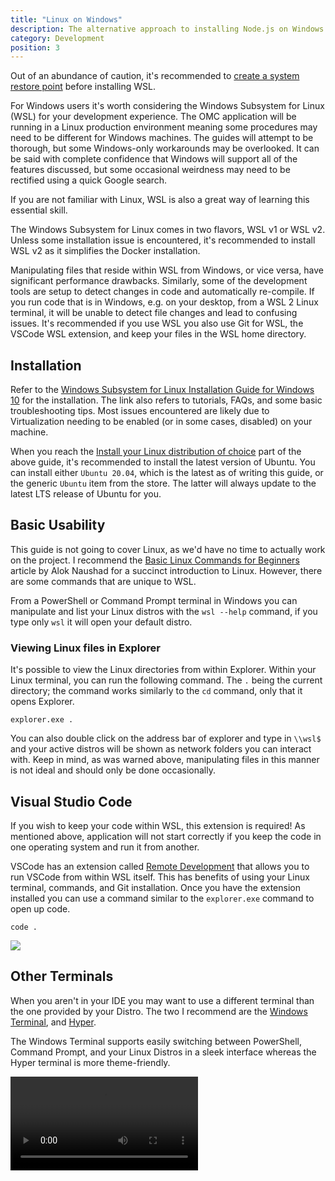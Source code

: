 ```yaml
---
title: "Linux on Windows"
description: The alternative approach to installing Node.js on Windows using WSL.
category: Development
position: 3
---
```


<alert type="warning">

Out of an abundance of caution, it's recommended to [create a system restore point](https://support.microsoft.com/en-us/help/4027538/windows-create-a-system-restore-point) before installing WSL.

</alert>

For Windows users it's worth considering the Windows Subsystem for Linux (WSL) for your development experience. The OMC application will be running in a Linux production environment meaning some procedures may need to be different for Windows machines. The guides will attempt to be thorough, but some Windows-only workarounds may be overlooked. It can be said with complete confidence that Windows will support all of the features discussed, but some occasional weirdness may need to be rectified using a quick Google search.

If you are not familiar with Linux, WSL is also a great way of learning this essential skill.

The Windows Subsystem for Linux comes in two flavors, WSL v1 or WSL v2. Unless some installation issue is encountered, it's recommended to install WSL v2 as it simplifies the Docker installation.

<alert type="warning">

Manipulating files that reside within WSL from Windows, or vice versa, have significant performance drawbacks. Similarly, some of the development tools are setup to detect changes in code and automatically re-compile. If you run code that is in Windows, e.g. on your desktop, from a WSL 2 Linux terminal, it will be unable to detect file changes and lead to confusing issues. It's recommended if you use WSL you also use Git for WSL, the VSCode WSL extension, and keep your files in the WSL home directory.

</alert>

## Installation

Refer to the [Windows Subsystem for Linux Installation Guide for Windows 10](https://docs.microsoft.com/en-us/windows/wsl/install-win10) for the installation. The link also refers to tutorials, FAQs, and some basic troubleshooting tips. Most issues encountered are likely due to Virtualization needing to be enabled (or in some cases, disabled) on your machine.

When you reach the [Install your Linux distribution of choice](https://docs.microsoft.com/en-us/windows/wsl/install-win10#install-your-linux-distribution-of-choice) part of the above guide, it's recommended to install the latest version of Ubuntu. You can install either `Ubuntu 20.04`, which is the latest as of writing this guide, or the generic `Ubuntu` item from the store. The latter will always update to the latest LTS release of Ubuntu for you.

## Basic Usability

This guide is not going to cover Linux, as we'd have no time to actually work on the project. I recommend the [Basic Linux Commands for Beginners](https://maker.pro/linux/tutorial/basic-linux-commands-for-beginners) article by Alok Naushad for a succinct introduction to Linux. However, there are some commands that are unique to WSL.

From a PowerShell or Command Prompt terminal in Windows you can manipulate and list your Linux distros with the `wsl --help` command, if you type only `wsl` it will open your default distro.

### Viewing Linux files in Explorer

It's possible to view the Linux directories from within Explorer. Within your Linux terminal, you can run the following command. The `.` being the current directory; the command works similarly to the `cd` command, only that it opens Explorer.

```
explorer.exe .
```

You can also double click on the address bar of explorer and type in `\\wsl$` and your active distros will be shown as network folders you can interact with. Keep in mind, as was warned above, manipulating files in this manner is not ideal and should only be done occasionally.

## Visual Studio Code

<alert type="danger">

If you wish to keep your code within WSL, this extension is required! As mentioned above, application will not start correctly if you keep the code in one operating system and run it from another.

</alert>

VSCode has an extension called [Remote Development](https://marketplace.visualstudio.com/items?itemName=ms-vscode-remote.vscode-remote-extensionpack) that allows you to run VSCode from within WSL itself. This has benefits of using your Linux terminal, commands, and Git installation. Once you have the extension installed you can use a command similar to the `explorer.exe` command to open up code.

```
code .
```

<img src="https://microsoft.github.io/vscode-remote-release/images/remote-wsl-open-code.gif" />

## Other Terminals

When you aren't in your IDE you may want to use a different terminal than the one provided by your Distro. The two I recommend are the [Windows Terminal](https://www.microsoft.com/en-us/p/windows-terminal/9n0dx20hk701?activetab=pivot:overviewtab), and [Hyper](https://hyper.is/).

The Windows Terminal supports easily switching between PowerShell, Command Prompt, and your Linux Distros in a sleek interface whereas the Hyper terminal is more theme-friendly.

<video controls="controls">
  <source src="./videos/terminal.webm" type="video/webm">
</video>

[^1]: Hyper terminal running a compiler for documentation.
